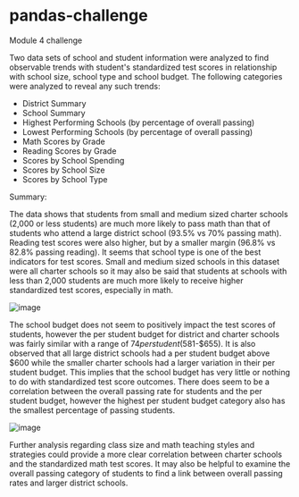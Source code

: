 # pandas-challenge
Module 4 challenge

Two data sets of school and student information were analyzed to find observable trends with student's standardized test scores in relationship with school size, school type and school budget. The following categories were analyzed to reveal any such trends:
- District Summary
- School Summary
- Highest Performing Schools (by percentage of overall passing)
- Lowest Performing Schools (by percentage of overall passing)
- Math Scores by Grade
- Reading Scores by Grade
- Scores by School Spending
- Scores by School Size 
- Scores by School Type

Summary:

The data shows that students from small and medium sized charter schools (2,000 or less students) are much more likely to pass math than that of students who attend a large district school (93.5% vs 70% passing math). Reading test scores were also higher, but by a smaller margin (96.8% vs 82.8% passing reading). It seems that school type is one of the best indicators for test scores. Small and medium sized schools in this dataset were all charter schools so it may also be said that students at schools with less than 2,000 students are much more likely to receive higher standardized test scores, especially in math. 

![image](https://user-images.githubusercontent.com/120599626/225732965-63835b91-5414-4dc9-a6a1-e09d745731a5.png)


The school budget does not seem to positively impact the test scores of students, however the per student budget for district and charter schools was fairly similar with a range of $74 per student ($581-$655). It is also observed that all large district schools had a per student budget above $600 while the smaller charter schools had a larger variation in their per student budget. This implies that the school budget has very little or nothing to do with standardized test score outcomes. There does seem to be a correlation between the overall passing rate for students and the per student budget, however the highest per student budget category also has the smallest percentage of passing students.

![image](https://user-images.githubusercontent.com/120599626/225733233-7dfa695a-f2d7-40db-84ff-a79727fc5c7a.png)

Further analysis regarding class size and math teaching styles and strategies could provide a more clear correlation between charter schools and the standardized math test scores. It may also be helpful to examine the overall passing category of students to find a link between overall passing rates and larger district schools. 

